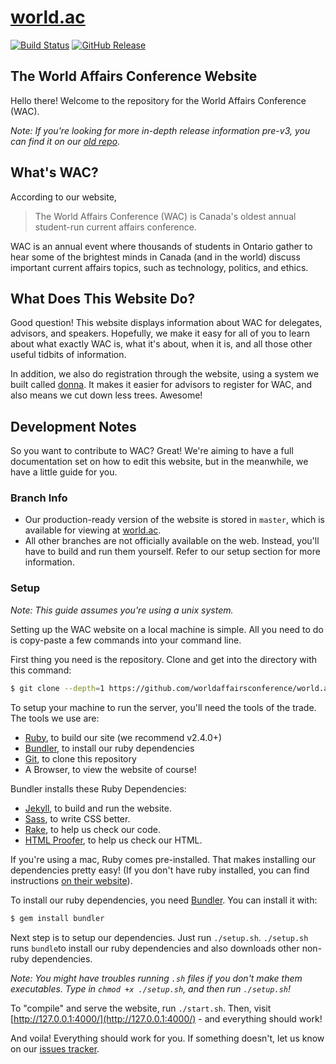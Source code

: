 # [world.ac](http://world.ac)
[![Build Status](https://travis-ci.org/worldaffairsconference/world.ac.svg?branch=master)](https://travis-ci.org/worldaffairsconference/world.ac)
[![GitHub Release](https://img.shields.io/github/release/worldaffairsconference/world.ac.svg)](https://github.com/worldaffairsconference/world.ac/releases)

## The World Affairs Conference Website

Hello there! Welcome to the repository for the World Affairs Conference (WAC).

*Note: If you're looking for more in-depth release information pre-v3, you can find it on our [old repo](https://github.com/malsf21/world.ac)*.

## What's WAC?

According to our website,

> The World Affairs Conference (WAC) is Canada's oldest annual student-run current affairs conference.

WAC is an annual event where thousands of students in Ontario gather to hear some of the brightest minds in Canada (and in the world) discuss important current affairs topics, such as technology, politics, and ethics.

## What Does This Website Do?

Good question! This website displays information about WAC for delegates, advisors, and speakers. Hopefully, we make it easy for all of you to learn about what exactly WAC is, what it's about, when it is, and all those other useful tidbits of information.

In addition, we also do registration through the website, using a system we built called [donna](https://github.com/worldaffairsconference/donna). It makes it easier for advisors to register for WAC, and also means we cut down less trees. Awesome!

## Development Notes

So you want to contribute to WAC? Great! We're aiming to have a full documentation set on how to edit this website, but in the meanwhile, we have a little guide for you.

### Branch Info

* Our production-ready version of the website is stored in `master`, which is available for viewing at [world.ac](http://world.ac).
* All other branches are not officially available on the web. Instead, you'll have to build and run them yourself. Refer to our setup section for more information.

### Setup

*Note: This guide assumes you're using a unix system.*

Setting up the WAC website on a local machine is simple. All you need to do is copy-paste a few commands into your command line.

First thing you need is the repository. Clone and get into the directory with this command:

```bash
$ git clone --depth=1 https://github.com/worldaffairsconference/world.ac.git && cd world.ac
```

To setup your machine to run the server, you'll need the tools of the trade. The tools we use are:

* [Ruby](https://www.ruby-lang.org/en/), to build our site (we recommend v2.4.0+)
* [Bundler](https://bundler.io/), to install our ruby dependencies
* [Git](https://git-scm.com/), to clone this repository
* A Browser, to view the website of course!

Bundler installs these Ruby Dependencies:
* [Jekyll](https://jekyllrb.com), to build and run the website.
* [Sass](http://sass-lang.com/), to write CSS better.
* [Rake](https://github.com/ruby/rake), to help us check our code.
* [HTML Proofer](https://github.com/gjtorikian/html-proofer), to help us check our HTML.

If you're using a mac, Ruby comes pre-installed. That makes installing our dependencies pretty easy! (If you don't have ruby installed, you can find instructions [on their website](https://www.ruby-lang.org/en/)).

To install our ruby dependencies, you need [Bundler](https://bundler.io/). You can install it with:

```bash
$ gem install bundler
```

Next step is to setup our dependencies. Just run `./setup.sh`. `./setup.sh` runs `bundle`to install our ruby dependencies and also downloads other non-ruby dependencies.

*Note: You might have troubles running `.sh` files if you don't make them executables. Type in `chmod +x ./setup.sh`, and then run `./setup.sh`!*

To "compile" and serve the website, run `./start.sh`. Then, visit [http://127.0.0.1:4000/](http://127.0.0.1:4000/) - and everything should work!

And voila! Everything should work for you. If something doesn't, let us know on our [issues tracker](https://github.com/malsf21/world.ac/issues).
